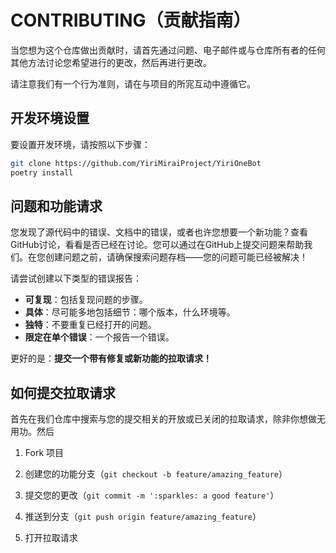 # CONTRIBUTING（贡献指南）

当您想为这个仓库做出贡献时，请首先通过问题、电子邮件或与仓库所有者的任何其他方法讨论您希望进行的更改，然后再进行更改。

请注意我们有一个行为准则，请在与项目的所宨互动中遵循它。

## 开发环境设置

要设置开发环境，请按照以下步骤：

```sh
git clone https://github.com/YiriMiraiProject/YiriOneBot
poetry install
```

## 问题和功能请求

您发现了源代码中的错误、文档中的错误，或者也许您想要一个新功能？查看GitHub讨论，看看是否已经在讨论。您可以通过在GitHub上提交问题来帮助我们。在您创建问题之前，请确保搜索问题存档——您的问题可能已经被解决！

请尝试创建以下类型的错误报告：

- **可复现**：包括复现问题的步骤。
- **具体**：尽可能多地包括细节：哪个版本，什么环境等。
- **独特**：不要重复已经打开的问题。
- **限定在单个错误**：一个报告一个错误。

更好的是：**提交一个带有修复或新功能的拉取请求！**

## 如何提交拉取请求

首先在我们仓库中搜索与您的提交相关的开放或已关闭的拉取请求，除非你想做无用功。然后

1. Fork 项目

2. 创建您的功能分支（`git checkout -b feature/amazing_feature`）

3. 提交您的更改（`git commit -m ':sparkles: a good feature'`）

4. 推送到分支（`git push origin feature/amazing_feature`）

5. 打开拉取请求
